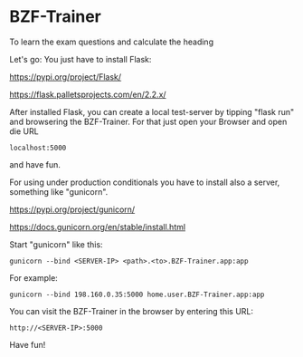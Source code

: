 # BZF-Trainer
To learn the exam questions and calculate the heading

Let's go:
You just have to install Flask:

https://pypi.org/project/Flask/

https://flask.palletsprojects.com/en/2.2.x/

After installed Flask, you can create a local test-server by tipping "flask run" and browsering the BZF-Trainer.
For that just open your Browser and open die URL 

```
localhost:5000
``` 

and have fun.

For using under production conditionals you have to install also a server, something like "gunicorn".

https://pypi.org/project/gunicorn/

https://docs.gunicorn.org/en/stable/install.html

Start "gunicorn" like this:

```
gunicorn --bind <SERVER-IP> <path>.<to>.BZF-Trainer.app:app
```

For example:

```
gunicorn --bind 198.160.0.35:5000 home.user.BZF-Trainer.app:app
```

You can visit the BZF-Trainer in the browser by entering this URL:
```
http://<SERVER-IP>:5000
```

Have fun!
